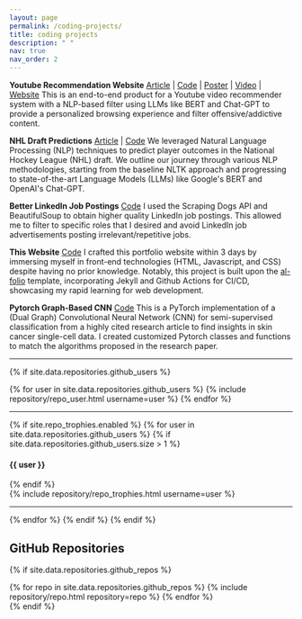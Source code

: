 ```yaml
---
layout: page
permalink: /coding-projects/
title: coding projects
description: " "
nav: true
nav_order: 2
---
```


**Youtube Recommendation Website** [Article](https://medium.com/@gabrielalon257/youtube-filtering-capstone-67f755fb6dca) | [Code](https://github.com/quochuyn/youtube_nlp_recommender) | [Poster](https://drive.google.com/file/d/1nHG5cUGHcoYvAdYZLIXPFbqyGih8dAIU/view?usp=drive_link) | [Video](https://www.youtube.com/watch?v=T_uKgvzt8M0) | [Website](https://youtube-capstone.streamlit.app/) 
This is an end-to-end product for a Youtube video recommender system with a NLP-based filter using LLMs like BERT and Chat-GPT to provide a personalized browsing experience and filter offensive/addictive content.

**NHL Draft Predictions** [Article](https://deepnote.com/@nhl-draft-predictions/NHL-Draft-Predictions-09d8dc5c-d54b-4729-bd12-f4067dd931f4) | [Code](https://github.com/quochuyn/nhl-draft-predictions) 
We leveraged Natural Language Processing (NLP) techniques to predict player outcomes in the National Hockey League (NHL) draft. We outline our journey through various NLP methodologies, starting from the baseline NLTK approach and progressing to state-of-the-art Language Models (LLMs) like Google's BERT and OpenAI's Chat-GPT.

**Better LinkedIn Job Postings** [Code](https://github.com/quochuyn/better-linkedin-jobs)
I used the Scraping Dogs API and BeautifulSoup to obtain higher quality LinkedIn job postings. This allowed me to filter to specific roles that I desired and avoid LinkedIn job advertisements posting irrelevant/repetitive jobs.

**This Website** [Code](https://github.com/quochuyn/quochuyn.github.io)
I crafted this portfolio website within 3 days by immersing myself in front-end technologies (HTML, Javascript, and CSS) despite having no prior knowledge. Notably, this project is built upon the [al-folio](https://github.com/alshedivat/al-folio) template, incorporating Jekyll and Github Actions for CI/CD, showcasing my rapid learning for web development.

**Pytorch Graph-Based CNN** [Code](https://github.com/quochuyn/DGCN-torch)
This is a PyTorch implementation of a (Dual Graph) Convolutional Neural Network (CNN) for semi-supervised classification from a highly cited research article to find insights in skin cancer single-cell data. I created customized Pytorch classes and functions to match the algorithms proposed in the research paper.

***

{% if site.data.repositories.github_users %}
<div class="repositories d-flex flex-wrap flex-md-row flex-column justify-content-between align-items-center">
  {% for user in site.data.repositories.github_users %}
    {% include repository/repo_user.html username=user %}
  {% endfor %}
</div>

---

{% if site.repo_trophies.enabled %}
{% for user in site.data.repositories.github_users %}
  {% if site.data.repositories.github_users.size > 1 %}
  <h4>{{ user }}</h4>
  {% endif %}
  <div class="repositories d-flex flex-wrap flex-md-row flex-column justify-content-between align-items-center">
  {% include repository/repo_trophies.html username=user %}
  </div>

  ---

{% endfor %}
{% endif %}
{% endif %}

## GitHub Repositories

{% if site.data.repositories.github_repos %}
<div class="repositories d-flex flex-wrap flex-md-row flex-column justify-content-between align-items-center">
  {% for repo in site.data.repositories.github_repos %}
    {% include repository/repo.html repository=repo %}
  {% endfor %}
</div>
{% endif %}
